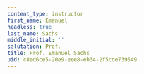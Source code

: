 ```yaml
---
content_type: instructor
first_name: Emanuel
headless: true
last_name: Sachs
middle_initial: ''
salutation: Prof.
title: Prof. Emanuel Sachs
uid: c8ed6ce5-20e9-eee8-eb34-2f5cde739549
---
```


